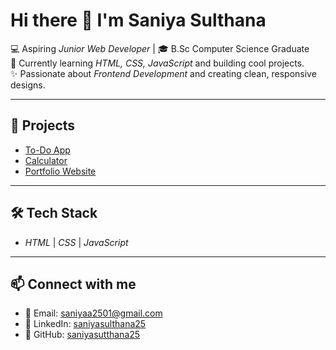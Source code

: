 # Hi there 👋 I'm Saniya Sulthana  

💻 Aspiring *Junior Web Developer* | 🎓 B.Sc Computer Science Graduate  
🌱 Currently learning *HTML, CSS, JavaScript* and building cool projects.  
✨ Passionate about *Frontend Development* and creating clean, responsive designs.  

---

## 🚀 Projects
- [To-Do App](http://127.0.0.1:5500/Portfolio/projects/todo/index.html)  
- [Calculator](http://127.0.0.1:5500/Portfolio/projects/calculator/index.html)  
- [Portfolio Website](http://127.0.0.1:5500/Portfolio/index.html)  

---

## 🛠 Tech Stack
- *HTML* | *CSS* | *JavaScript*

---

## 📫 Connect with me
- 📧 Email: [saniyaa2501@gmail.com](https://mail.google.com/mail/u/0/#inbox)  
- 💼 LinkedIn: [saniyasulthana25](https://www.linkedin.com/in/saniya-sulthana25/) 
- 🐙 GitHub: [saniyasutthana25](https://github.com/Saniyasulthana25)
